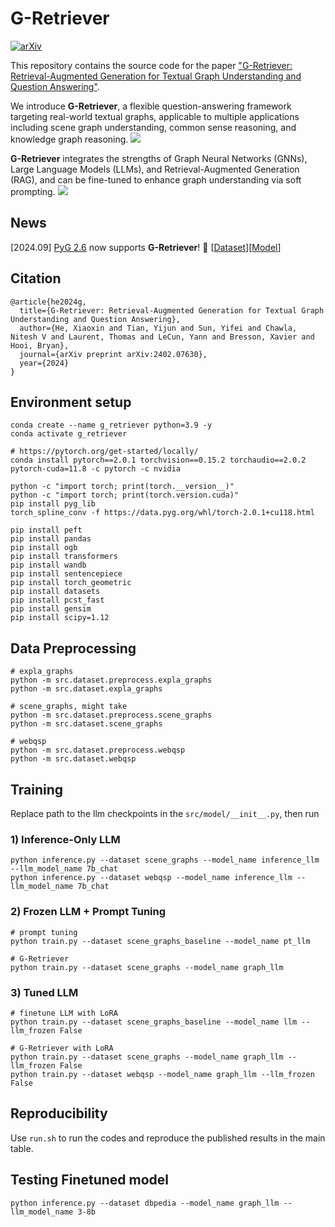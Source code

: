 # G-Retriever

[![arXiv](https://img.shields.io/badge/arXiv-2402.07630-b31b1b.svg)](https://arxiv.org/abs/2402.07630)

This repository contains the source code for the paper ["<u>G-Retriever: Retrieval-Augmented Generation for Textual Graph Understanding and Question Answering</u>"](https://arxiv.org/abs/2402.07630).

We introduce **G-Retriever**, a flexible question-answering framework targeting real-world textual graphs, applicable to multiple applications including scene graph understanding, common sense reasoning, and knowledge graph reasoning.
<img src="figs/chat.svg">

**G-Retriever** integrates the strengths of Graph Neural Networks (GNNs), Large Language Models (LLMs), and Retrieval-Augmented Generation (RAG), and can be fine-tuned to enhance graph understanding via soft prompting.
<img src="figs/overview.svg">

## News
[2024.09] [PyG 2.6](https://github.com/pyg-team/pytorch_geometric/releases/tag/2.6.0) now supports **G-Retriever**! 🎉 \[[Dataset](https://pytorch-geometric.readthedocs.io/en/latest/_modules/torch_geometric/datasets/web_qsp_dataset.html)\]\[[Model](https://pytorch-geometric.readthedocs.io/en/latest/generated/torch_geometric.nn.models.GRetriever.html?highlight=gretriever)\]

## Citation
```
@article{he2024g,
  title={G-Retriever: Retrieval-Augmented Generation for Textual Graph Understanding and Question Answering},
  author={He, Xiaoxin and Tian, Yijun and Sun, Yifei and Chawla, Nitesh V and Laurent, Thomas and LeCun, Yann and Bresson, Xavier and Hooi, Bryan},
  journal={arXiv preprint arXiv:2402.07630},
  year={2024}
}
```

## Environment setup
```
conda create --name g_retriever python=3.9 -y
conda activate g_retriever

# https://pytorch.org/get-started/locally/
conda install pytorch==2.0.1 torchvision==0.15.2 torchaudio==2.0.2 pytorch-cuda=11.8 -c pytorch -c nvidia

python -c "import torch; print(torch.__version__)"
python -c "import torch; print(torch.version.cuda)"
pip install pyg_lib
torch_spline_conv -f https://data.pyg.org/whl/torch-2.0.1+cu118.html

pip install peft
pip install pandas
pip install ogb
pip install transformers
pip install wandb
pip install sentencepiece
pip install torch_geometric
pip install datasets
pip install pcst_fast
pip install gensim
pip install scipy=1.12
```

## Data Preprocessing
```
# expla_graphs
python -m src.dataset.preprocess.expla_graphs
python -m src.dataset.expla_graphs

# scene_graphs, might take
python -m src.dataset.preprocess.scene_graphs
python -m src.dataset.scene_graphs

# webqsp
python -m src.dataset.preprocess.webqsp
python -m src.dataset.webqsp
```

## Training
Replace path to the llm checkpoints in the `src/model/__init__.py`, then run

### 1) Inference-Only LLM
```
python inference.py --dataset scene_graphs --model_name inference_llm --llm_model_name 7b_chat
python inference.py --dataset webqsp --model_name inference_llm --llm_model_name 7b_chat
```
### 2) Frozen LLM + Prompt Tuning
```
# prompt tuning
python train.py --dataset scene_graphs_baseline --model_name pt_llm

# G-Retriever
python train.py --dataset scene_graphs --model_name graph_llm
```

### 3) Tuned LLM
```
# finetune LLM with LoRA
python train.py --dataset scene_graphs_baseline --model_name llm --llm_frozen False

# G-Retriever with LoRA
python train.py --dataset scene_graphs --model_name graph_llm --llm_frozen False
python train.py --dataset webqsp --model_name graph_llm --llm_frozen False
```


## Reproducibility
Use `run.sh` to run the codes and reproduce the published results in the main table.



## Testing Finetuned model

```
python inference.py --dataset dbpedia --model_name graph_llm --llm_model_name 3-8b
```